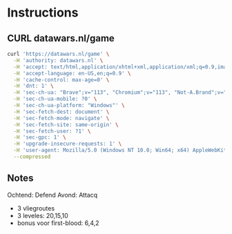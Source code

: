 # Instructions 

## CURL datawars.nl/game

```bash
curl 'https://datawars.nl/game' \
  -H 'authority: datawars.nl' \
  -H 'accept: text/html,application/xhtml+xml,application/xml;q=0.9,image/avif,image/webp,image/apng,*/*;q=0.8' \
  -H 'accept-language: en-US,en;q=0.9' \
  -H 'cache-control: max-age=0' \
  -H 'dnt: 1' \
  -H 'sec-ch-ua: "Brave";v="113", "Chromium";v="113", "Not-A.Brand";v="24"' \
  -H 'sec-ch-ua-mobile: ?0' \
  -H 'sec-ch-ua-platform: "Windows"' \
  -H 'sec-fetch-dest: document' \
  -H 'sec-fetch-mode: navigate' \
  -H 'sec-fetch-site: same-origin' \
  -H 'sec-fetch-user: ?1' \
  -H 'sec-gpc: 1' \
  -H 'upgrade-insecure-requests: 1' \
  -H 'user-agent: Mozilla/5.0 (Windows NT 10.0; Win64; x64) AppleWebKit/537.36 (KHTML, like Gecko) Chrome/113.0.0.0 Safari/537.36' \
  --compressed
```




## Notes

Ochtend: Defend
Avond: Attacq

- 3 vliegroutes
- 3 leveles: 20,15,10
- bonus voor first-blood: 6,4,2
  
